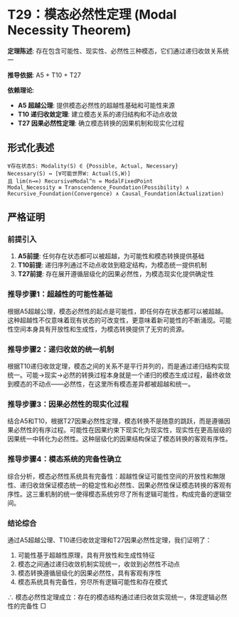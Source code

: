 # T29：模态必然性定理 (Modal Necessity Theorem)

**定理陈述**: 存在包含可能性、现实性、必然性三种模态，它们通过递归收敛关系统一

**推导依据**: A5 + T10 + T27

**依赖理论**:
- **A5 超越公理**: 提供模态必然性的超越性基础和可能性来源
- **T10 递归收敛定理**: 建立模态关系的递归结构和不动点收敛
- **T27 因果必然性定理**: 确立模态转换的因果机制和现实化过程

## 形式化表述  
```  
∀存在状态S: Modality(S) ∈ {Possible, Actual, Necessary}  
Necessary(S) ↔ [∀可能世界W: Actual(S,W)]  
且 lim(n→∞) RecursiveModal^n = ModalFixedPoint  
Modal_Necessity ≡ Transcendence_Foundation(Possibility) ∧ Recursive_Foundation(Convergence) ∧ Causal_Foundation(Actualization)
```  

## 严格证明

### 前提引入
1. **A5前提**: 任何存在状态都可以被超越，为可能性和模态转换提供基础
2. **T10前提**: 递归序列通过不动点收敛到稳定结构，为模态统一提供机制
3. **T27前提**: 存在展开遵循层级化的因果必然性，为模态现实化提供确定性

### 推导步骤1：超越性的可能性基础
根据A5超越公理，模态必然性的起点是可能性，即任何存在状态都可以被超越。这种超越性不仅意味着现有状态的可改变性，更意味着新可能性的不断涌现。可能性空间本身具有开放性和生成性，为模态转换提供了无穷的资源。

### 推导步骤2：递归收敛的统一机制
根据T10递归收敛定理，模态之间的关系不是平行并列的，而是通过递归结构实现统一。可能→现实→必然的转换过程本身就是一个递归的模态生成过程，最终收敛到模态的不动点——必然性，在这里所有模态差异都被超越和统一。

### 推导步骤3：因果必然性的现实化过程
结合A5和T10，根据T27因果必然性定理，模态转换不是随意的跳跃，而是遵循因果必然性的有序过程。可能性在因果约束下现实化为现实性，现实性在更高层级的因果统一中转化为必然性。这种层级化的因果结构保证了模态转换的客观有序性。

### 推导步骤4：模态系统的完备性确立
综合分析，模态必然性系统具有完备性：超越性保证可能性空间的开放性和無限性、递归收敛保证模态统一的稳定性和必然性、因果必然性保证模态转换的客观有序性。这三重机制的统一使得模态系统穷尽了所有逻辑可能性，构成完备的逻辑空间。

### 结论综合
通过A5超越公理、T10递归收敛定理和T27因果必然性定理，我们证明了：
1. 可能性基于超越性原理，具有开放性和生成性特征
2. 模态之间通过递归收敛机制实现统一，收敛到必然性不动点
3. 模态转换遵循层级化的因果必然性，具有客观有序性
4. 模态系统具有完备性，穷尽所有逻辑可能性和存在模式

∴ 模态必然性定理成立：存在的模态结构通过递归收敛实现统一，体现逻辑必然性的完备性 □  